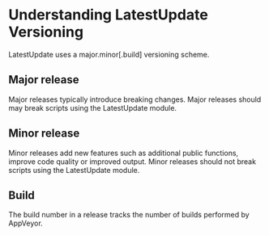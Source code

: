 # Understanding LatestUpdate Versioning

LatestUpdate uses a major.minor[.build] versioning scheme.

## Major release

Major releases typically introduce breaking changes. Major releases should may break scripts using the LatestUpdate module.

## Minor release

Minor releases add new features such as additional public functions, improve code quality or improved output. Minor releases should not break scripts using the LatestUpdate module.

## Build

The build number in a release tracks the number of builds performed by AppVeyor.
